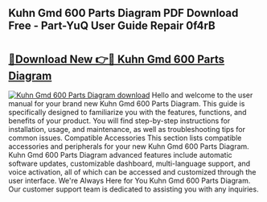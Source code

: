 ## Kuhn Gmd 600 Parts Diagram PDF Download Free - Part-YuQ User Guide Repair 0f4rB

# <h2><a href="http://dflq1g9.blite.top/?on=Kuhn+Gmd+600+Parts+Diagram">🔗Download New 👉🔴 Kuhn Gmd 600 Parts Diagram</a></h2>

[![Kuhn Gmd 600 Parts Diagram download](https://i.imgur.com/lujVjoI.png)](http://dflq1g9.blite.top/?on=Kuhn+Gmd+600+Parts+Diagram)
Hello and welcome to the user manual for your brand new Kuhn Gmd 600 Parts Diagram. This guide is specifically designed to familiarize you with the features, functions, and benefits of your product. You will find step-by-step instructions for installation, usage, and maintenance, as well as troubleshooting tips for common issues. Compatible Accessories This section lists compatible accessories and peripherals for your new Kuhn Gmd 600 Parts Diagram. Kuhn Gmd 600 Parts Diagram advanced features include automatic software updates, customizable dashboard, multi-language support, and voice activation, all of which can be accessed and customized through the user interface. We're Always Here for You Kuhn Gmd 600 Parts Diagram. Our customer support team is dedicated to assisting you with any inquiries.

